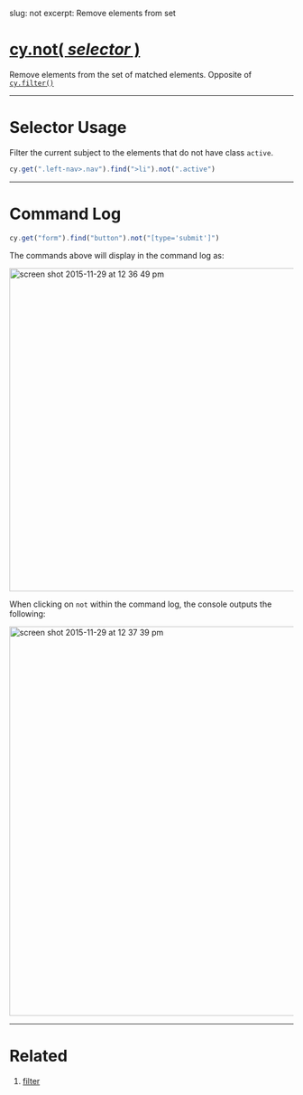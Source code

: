 slug: not
excerpt: Remove elements from set

# [cy.not( *selector* )](#selector-usage)

Remove elements from the set of matched elements. Opposite of [`cy.filter()`](http://on.cypress.io/api/filter)

***

# Selector Usage

Filter the current subject to the elements that do not have class `active`.

```javascript
cy.get(".left-nav>.nav").find(">li").not(".active")
```

***

# Command Log

```javascript
cy.get("form").find("button").not("[type='submit']")
```

The commands above will display in the command log as:

<img width="572" alt="screen shot 2015-11-29 at 12 36 49 pm" src="https://cloud.githubusercontent.com/assets/1271364/11458817/0a846c3c-9696-11e5-9901-5f4376629e75.png">

When clicking on `not` within the command log, the console outputs the following:

<img width="689" alt="screen shot 2015-11-29 at 12 37 39 pm" src="https://cloud.githubusercontent.com/assets/1271364/11458819/0d6870f6-9696-11e5-9364-2685b8ffc71b.png">

***
# Related

1. [filter](http://on.cypress.io/api/filter)
